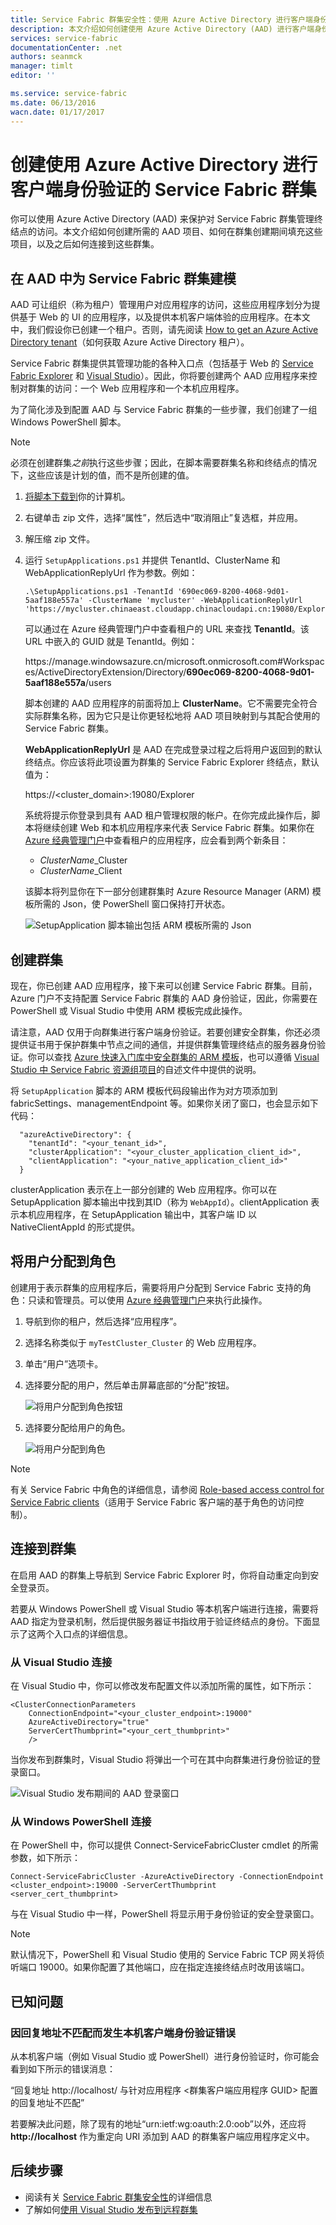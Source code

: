 ```yaml
---
title: Service Fabric 群集安全性：使用 Azure Active Directory 进行客户端身份验证 | Azure
description: 本文介绍如何创建使用 Azure Active Directory (AAD) 进行客户端身份验证的 Service Fabric 群集
services: service-fabric
documentationCenter: .net
authors: seanmck
manager: timlt
editor: ''

ms.service: service-fabric
ms.date: 06/13/2016
wacn.date: 01/17/2017
---
```


# 创建使用 Azure Active Directory 进行客户端身份验证的 Service Fabric 群集

你可以使用 Azure Active Directory (AAD) 来保护对 Service Fabric 群集管理终结点的访问。本文介绍如何创建所需的 AAD 项目、如何在群集创建期间填充这些项目，以及之后如何连接到这些群集。

## 在 AAD 中为 Service Fabric 群集建模

AAD 可让组织（称为租户）管理用户对应用程序的访问，这些应用程序划分为提供基于 Web 的 UI 的应用程序，以及提供本机客户端体验的应用程序。在本文中，我们假设你已创建一个租户。否则，请先阅读 [How to get an Azure Active Directory tenant](../active-directory/active-directory-howto-tenant.md)（如何获取 Azure Active Directory 租户）。

Service Fabric 群集提供其管理功能的各种入口点（包括基于 Web 的 [Service Fabric Explorer](./service-fabric-visualizing-your-cluster.md) 和 [Visual Studio](./service-fabric-manage-application-in-visual-studio.md)）。因此，你将要创建两个 AAD 应用程序来控制对群集的访问：一个 Web 应用程序和一个本机应用程序。

为了简化涉及到配置 AAD 与 Service Fabric 群集的一些步骤，我们创建了一组 Windows PowerShell 脚本。

>[!NOTE]
> 必须在创建群集*之前*执行这些步骤；因此，在脚本需要群集名称和终结点的情况下，这些应该是计划的值，而不是所创建的值。

1. [将脚本下载到][sf-aad-ps-script-download]你的计算机。

2. 右键单击 zip 文件，选择“属性”，然后选中“取消阻止”复选框，并应用。

3. 解压缩 zip 文件。

4. 运行 `SetupApplications.ps1` 并提供 TenantId、ClusterName 和 WebApplicationReplyUrl 作为参数。例如：

    ```
    .\SetupApplications.ps1 -TenantId '690ec069-8200-4068-9d01-5aaf188e557a' -ClusterName 'mycluster' -WebApplicationReplyUrl 'https://mycluster.chinaeast.cloudapp.chinacloudapi.cn:19080/Explorer/index.html'
    ```

    可以通过在 Azure 经典管理门户中查看租户的 URL 来查找 **TenantId**。该 URL 中嵌入的 GUID 就是 TenantId。例如：

    https://<i></i>manage.windowsazure.cn/microsoft.onmicrosoft.com#Workspaces/ActiveDirectoryExtension/Directory/**690ec069-8200-4068-9d01-5aaf188e557a**/users

    脚本创建的 AAD 应用程序的前面将加上 **ClusterName**。它不需要完全符合实际群集名称，因为它只是让你更轻松地将 AAD 项目映射到与其配合使用的 Service Fabric 群集。

    **WebApplicationReplyUrl** 是 AAD 在完成登录过程之后将用户返回到的默认终结点。你应该将此项设置为群集的 Service Fabric Explorer 终结点，默认值为：

    https://&lt;cluster_domain&gt;:19080/Explorer

    系统将提示你登录到具有 AAD 租户管理权限的帐户。在你完成此操作后，脚本将继续创建 Web 和本机应用程序来代表 Service Fabric 群集。如果你在 [Azure 经典管理门户][azure-management-portal]中查看租户的应用程序，应会看到两个新条目：

    - *ClusterName*\_Cluster
    - *ClusterName*\_Client

    该脚本将列显你在下一部分创建群集时 Azure Resource Manager (ARM) 模板所需的 Json，使 PowerShell 窗口保持打开状态。

    ![SetupApplication 脚本输出包括 ARM 模板所需的 Json][setupapp-script-output]

## 创建群集

现在，你已创建 AAD 应用程序，接下来可以创建 Service Fabric 群集。目前，Azure 门户不支持配置 Service Fabric 群集的 AAD 身份验证，因此，你需要在 PowerShell 或 Visual Studio 中使用 ARM 模板完成此操作。

请注意，AAD 仅用于向群集进行客户端身份验证。若要创建安全群集，你还必须提供证书用于保护群集中节点之间的通信，并提供群集管理终结点的服务器身份验证。你可以查找 [Azure 快速入门库中安全群集的 ARM 模板][secure-cluster-arm-template]，也可以遵循 [Visual Studio 中 Service Fabric 资源组项目](./service-fabric-cluster-creation-via-visual-studio.md)的自述文件中提供的说明。

将 `SetupApplication` 脚本的 ARM 模板代码段输出作为对方项添加到 fabricSettings、managementEndpoint 等。如果你关闭了窗口，也会显示如下代码：

```
  "azureActiveDirectory": {
    "tenantId": "<your_tenant_id>",
    "clusterApplication": "<your_cluster_application_client_id>",
    "clientApplication": "<your_native_application_client_id>"
  }
```

clusterApplication 表示在上一部分创建的 Web 应用程序。你可以在 SetupApplication 脚本输出中找到其ID（称为 `WebAppId`）。clientApplication 表示本机应用程序，在 SetupApplication 输出中，其客户端 ID 以 NativeClientAppId 的形式提供。

## 将用户分配到角色

创建用于表示群集的应用程序后，需要将用户分配到 Service Fabric 支持的角色：只读和管理员。可以使用 [Azure 经典管理门户][azure-management-portal]来执行此操作。

1. 导航到你的租户，然后选择“应用程序”。
2. 选择名称类似于 `myTestCluster_Cluster` 的 Web 应用程序。
3. 单击“用户”选项卡。
4. 选择要分配的用户，然后单击屏幕底部的“分配”按钮。

    ![将用户分配到角色按钮][assign-users-to-roles-button]

5. 选择要分配给用户的角色。

    ![将用户分配到角色][assign-users-to-roles-dialog]

>[!NOTE]
> 有关 Service Fabric 中角色的详细信息，请参阅 [Role-based access control for Service Fabric clients](./service-fabric-cluster-security-roles.md)（适用于 Service Fabric 客户端的基于角色的访问控制）。

## 连接到群集

在启用 AAD 的群集上导航到 Service Fabric Explorer 时，你将自动重定向到安全登录页。

若要从 Windows PowerShell 或 Visual Studio 等本机客户端进行连接，需要将 AAD 指定为登录机制，然后提供服务器证书指纹用于验证终结点的身份。下面显示了这两个入口点的详细信息。

### 从 Visual Studio 连接

在 Visual Studio 中，你可以修改发布配置文件以添加所需的属性，如下所示：

```
<ClusterConnectionParameters     
    ConnectionEndpoint="<your_cluster_endpoint>:19000"  
    AzureActiveDirectory="true"
    ServerCertThumbprint="<your_cert_thumbprint>"
    />
```

当你发布到群集时，Visual Studio 将弹出一个可在其中向群集进行身份验证的登录窗口。

![Visual Studio 发布期间的 AAD 登录窗口][vs-publish-aad-login]

### 从 Windows PowerShell 连接

在 PowerShell 中，你可以提供 Connect-ServiceFabricCluster cmdlet 的所需参数，如下所示：

```
Connect-ServiceFabricCluster -AzureActiveDirectory -ConnectionEndpoint <cluster_endpoint>:19000 -ServerCertThumbprint <server_cert_thumbprint>
```

与在 Visual Studio 中一样，PowerShell 将显示用于身份验证的安全登录窗口。

>[!NOTE]
> 默认情况下，PowerShell 和 Visual Studio 使用的 Service Fabric TCP 网关将侦听端口 19000。如果你配置了其他端口，应在指定连接终结点时改用该端口。

## 已知问题

### 因回复地址不匹配而发生本机客户端身份验证错误

从本机客户端（例如 Visual Studio 或 PowerShell）进行身份验证时，你可能会看到如下所示的错误消息：

“回复地址 http://localhost/ 与针对应用程序 &lt;群集客户端应用程序 GUID&gt; 配置的回复地址不匹配”

若要解决此问题，除了现有的地址“urn:ietf:wg:oauth:2.0:oob”以外，还应将 **http://<i></i>localhost** 作为重定向 URI 添加到 AAD 的群集客户端应用程序定义中。

## 后续步骤

- 阅读有关 [Service Fabric 群集安全性](./service-fabric-cluster-security.md)的详细信息
- 了解如何[使用 Visual Studio 发布到远程群集](./service-fabric-publish-app-remote-cluster.md)

<!-- Links -->
[sf-aad-ps-script-download]: http://servicefabricsdkstorage.blob.core.windows.net/publicrelease/MicrosoftAzureServiceFabric-AADHelpers.zip
[secure-cluster-arm-template]: https://github.com/Azure/azure-quickstart-templates/tree/master/service-fabric-secure-cluster-5-node-1-nodetype
[aad-graph-api-docs]: https://msdn.microsoft.com/zh-cn/library/azure/ad/graph/api/api-catalog
[azure-management-portal]: https://manage.windowsazure.cn

<!-- Images -->
[assign-users-to-roles-button]: ./media/service-fabric-cluster-security-client-auth-with-aad/assign-users-to-roles-button.png
[assign-users-to-roles-dialog]: ./media/service-fabric-cluster-security-client-auth-with-aad/assign-users-to-roles.png
[setupapp-script-output]: ./media/service-fabric-cluster-security-client-auth-with-aad/setupapp-script-arm-json-output.png
[vs-publish-aad-login]: ./media/service-fabric-cluster-security-client-auth-with-aad/vs-login-prompt.png

<!---HONumber=Mooncake_Quality_Review_0117_2017-->